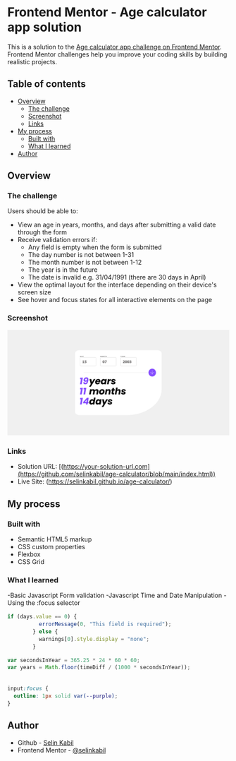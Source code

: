 # Frontend Mentor - Age calculator app solution

This is a solution to the [Age calculator app challenge on Frontend Mentor](https://www.frontendmentor.io/challenges/age-calculator-app-dF9DFFpj-Q). Frontend Mentor challenges help you improve your coding skills by building realistic projects. 

## Table of contents

- [Overview](#overview)
  - [The challenge](#the-challenge)
  - [Screenshot](#screenshot)
  - [Links](#links)
- [My process](#my-process)
  - [Built with](#built-with)
  - [What I learned](#what-i-learned)
- [Author](#author)

## Overview

### The challenge

Users should be able to:

- View an age in years, months, and days after submitting a valid date through the form
- Receive validation errors if:
  - Any field is empty when the form is submitted
  - The day number is not between 1-31
  - The month number is not between 1-12
  - The year is in the future
  - The date is invalid e.g. 31/04/1991 (there are 30 days in April)
- View the optimal layout for the interface depending on their device's screen size
- See hover and focus states for all interactive elements on the page

### Screenshot

![](./Screenshot.png)

### Links

- Solution URL: [(https://your-solution-url.com](https://github.com/selinkabil/age-calculator/blob/main/index.html))
- Live Site: (https://selinkabil.github.io/age-calculator/)

## My process

### Built with

- Semantic HTML5 markup
- CSS custom properties
- Flexbox
- CSS Grid

### What I learned

-Basic Javascript Form validation
-Javascript Time and Date Manipulation
-Using the :focus selector


```js
if (days.value == 0) {
          errorMessage(0, "This field is required");
        } else {
          warnings[0].style.display = "none";
        }
```

```js
var secondsInYear = 365.25 * 24 * 60 * 60; 
var years = Math.floor(timeDiff / (1000 * secondsInYear));
```

```css

input:focus {
  outline: 1px solid var(--purple);
}
```


## Author

- Github - [Selin Kabil](https://github.com/selinkabil)
- Frontend Mentor - [@selinkabil](https://www.frontendmentor.io/profile/selinkabil)



